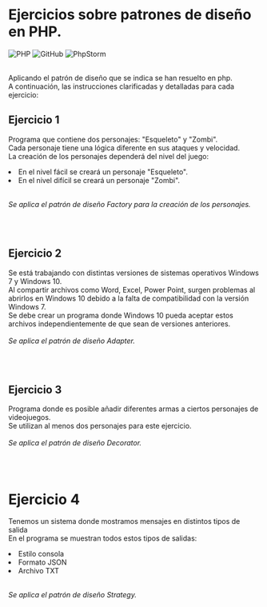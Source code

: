 # Ejercicios sobre patrones de diseño en PHP.
![PHP](https://img.shields.io/badge/php-%23777BB4.svg?style=for-the-badge&logo=php&logoColor=white) ![GitHub](https://img.shields.io/badge/github-%23121011.svg?style=for-the-badge&logo=github&logoColor=white) ![PhpStorm](https://img.shields.io/badge/phpstorm-143?style=for-the-badge&logo=phpstorm&logoColor=black&color=black&labelColor=darkorchid)


<br/>Aplicando el patrón de diseño que se indica se han resuelto en php.<br/>
A continuación, las instrucciones clarificadas y detalladas para cada ejercicio:<br/>

## Ejercicio 1
Programa que contiene dos personajes: "Esqueleto" y "Zombi".<br/>
Cada personaje tiene una lógica diferente en sus ataques y velocidad.<br/>
La creación de los personajes dependerá del nivel del juego:<br/>
<li>En el nivel fácil se creará un personaje "Esqueleto".</li>
<li>En el nivel difícil se creará un personaje "Zombi".</li><br/>

_Se aplica el patrón de diseño Factory para la creación de los personajes._

<br/><br/>
## Ejercicio 2
Se está trabajando con distintas versiones de sistemas operativos Windows 7 y Windows 10.<br/>
Al compartir archivos como Word, Excel, Power Point, surgen problemas al abrirlos en Windows 10 debido a la falta de compatibilidad con la versión Windows 7.<br/>
Se debe crear un programa donde Windows 10 pueda aceptar estos archivos independientemente de que sean de versiones anteriores.<br/>
<br/>
_Se aplica el patrón de diseño Adapter._

<br/><br/>
## Ejercicio 3
Programa donde es posible añadir diferentes armas a ciertos personajes de videojuegos.<br/>
Se utilizan al menos dos personajes para este ejercicio.<br/>
<br/>
_Se aplica el patrón de diseño Decorator._

<br/><br/>
# Ejercicio 4
Tenemos un sistema donde mostramos mensajes en distintos tipos de salida<br/>
En el programa se muestran todos estos tipos de salidas:<br/>
<li>Estilo consola</li>
<li>Formato JSON</li>
<li>Archivo TXT</li><br/>

_Se aplica el patrón de diseño Strategy._
